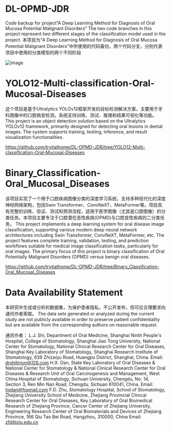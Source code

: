 # DL-OPMD-JDR
Code backup for project“A Deep Learning Method for Diagnosis of Oral Mucosa Potential Malignant Disorders”
The two code branches in this project represent two different stages of the classification model used in the project.
本项目为“A Deep Learning Method for Diagnosis of Oral Mucosa Potential Malignant Disorders”中所使用的代码备份。两个代码分支，分别代表项目中使用的分类模型的两个不同阶段


![image](https://github.com/user-attachments/assets/8847d6b2-018c-48b5-81d3-6a5c4f76c083)


# YOLO12-Multi-classification-Oral-Mucosal-Diseases

这个项目是基于Ultralytics YOLOv12框架开发的目标检测解决方案，主要用于牙科图像中的口腔病变检测。系统支持训练、测试、推理和结果可视化等功能。
This project is an object detection solution based on the Ultralytics YOLOv12 framework, primarily designed for detecting oral lesions in dental images. The system supports training, testing, inference, and result visualization functionalities.

https://github.com/tryitathome/DL-OPMD-JDR/tree/YOLO12-Multi-classification-Oral-Mucosal-Diseases

# Binary_Classification-Oral_Mucosal_Diseases 

该项目实现了一个用于口腔疾病图像分类的深度学习系统，支持多种现代化的深度神经网络架构，包括Swin Transformer、ConvNeXT、MetaFormer等。项目具有完整的训练、验证、测试和预测流程，适用于医学图像（尤其是口腔图像）的分类任务。本项目主要专注于口腔潜在恶性疾病(OPMD)与口腔良性疾病的二分类任务。
This project implements a deep learning system for oral disease image classification, supporting various modern deep neural network architectures including Swin Transformer, ConvNeXT, MetaFormer, etc. The project features complete training, validation, testing, and prediction workflows suitable for medical image classification tasks, particularly for oral images. The primary focus of this project is binary classification of Oral Potentially Malignant Disorders (OPMD) versus benign oral diseases.

https://github.com/tryitathome/DL-OPMD-JDR/tree/Binary_Classification-Oral_Mucosal_Diseases

# Data Availability Statement

本研究中生成或分析的数据集，为保护患者隐私，不公开发布，但可应合理要求向通讯作者索取。
The data sets generated or analyzed during the current study are not publicly available in order to preserve patient confidentiality but are available from the corresponding authors on reasonable request.

通讯作者：
L.J. Shi, Department of Oral Medicine, Shanghai Ninth People's Hospital, College of Stomatology, Shanghai Jiao Tong University, National Center for Stomatology, National Clinical Research Center for Oral Diseases, Shanghai Key Laboratory of Stomatology, Shanghai Research Institute of Stomatology, 639 Zhizaoju Road, Huangpu District, Shanghai, China.
Email: drshilinjun@126.com
H.X. Dan, State Key Laboratory of Oral Diseases & National Center for Stomatology & National Clinical Research Center for Oral Diseases & Research Unit of Oral Carcinogenesis and Management, West China Hospital of Stomatology, Sichuan University, Chengdu, No. 14, Section 3, Ren Min Nan Road, Chengdu, Sichuan 610041, China.
Email: hxdan@foxmail.com
F.D. Zhu, Stomatology Hospital, School of Stomatology, Zhejiang University School of Medicine, Zhejiang Provincial Clinical Research Center for Oral Diseases, Key Laboratory of Oral Biomedical Research of Zhejiang Province, Cancer Center of Zhejiang University, Engineering Research Center of Oral Biomaterials and Devices of Zhejiang Province, 166 Qiu Tao Bei Road, Hangzhou, 310000, China
Email: zfd@zju.edu.cn



